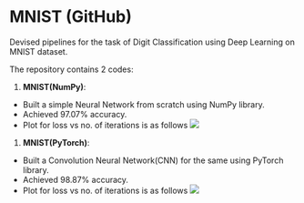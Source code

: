 # MNIST (GitHub)

Devised pipelines for the task of Digit Classification using Deep Learning on MNIST dataset.

The repository contains 2 codes:

1. **MNIST(NumPy)**: 
- Built a simple Neural Network from scratch using NumPy library. 
- Achieved 97.07% accuracy.
- Plot for loss vs no. of iterations is as follows
![](https://i.imgur.com/hu3nl1o.png)

1. **MNIST(PyTorch)**: 
- Built a Convolution Neural Network(CNN) for the same using PyTorch library. 
- Achieved 98.87% accuracy.
- Plot for loss vs no. of iterations is as follows
![](https://i.imgur.com/33Q33mZ.png)

